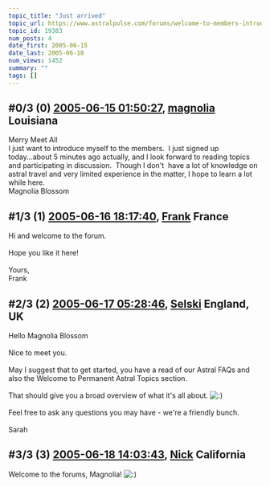 ```yaml
---
topic_title: "Just arrived"
topic_url: https://www.astralpulse.com/forums/welcome-to-members-introductions!/just-arrived
topic_id: 19383
num_posts: 4
date_first: 2005-06-15
date_last: 2005-06-18
num_views: 1452
summary: ""
tags: []
---
```


## \#0/3 (0) [2005-06-15 01:50:27](https://www.astralpulse.com/forums/index.php?msg=166678), [magnolia](https://www.astralpulse.com/forums/profile/?u=9248) Louisiana ##
<section>
<span class="bbc_color" style="color: green;">
</span>
Merry Meet All
<br>
I just want to introduce myself to the members.  I just signed up today...about 5 minutes ago actually, and I look forward to reading topics and participating in discussion.  Though I don't  have a lot of knowledge on astral travel and very limited experience in the matter, I hope to learn a lot while here.
<br>
Magnolia Blossom
</section>

## \#1/3 (1) [2005-06-16 18:17:40](https://www.astralpulse.com/forums/index.php?msg=166901), [Frank](https://www.astralpulse.com/forums/profile/?u=359) France ##
<section>
Hi and welcome to the forum.
<br>
<br>
Hope you like it here!
<br>
<br>
Yours,
<br>
Frank
</section>

## \#2/3 (2) [2005-06-17 05:28:46](https://www.astralpulse.com/forums/index.php?msg=166949), [Selski](https://www.astralpulse.com/forums/profile/?u=6012) England, UK ##
<section>
Hello Magnolia Blossom
<br>
<br>
Nice to meet you.
<br>
<br>
May I suggest that to get started, you have a read of our Astral FAQs and also the Welcome to Permanent Astral Topics section.
<br>
<br>
That should give you a broad overview of what it's all about.
<img alt=":)" class="smiley" src="https://www.astralpulse.com/forums/Smileys/fugue/smiley.png" title="Smiley"/>
<br>
<br>
Feel free to ask any questions you may have - we're a friendly bunch.
<br>
<br>
Sarah
</section>

## \#3/3 (3) [2005-06-18 14:03:43](https://www.astralpulse.com/forums/index.php?msg=167103), [Nick](https://www.astralpulse.com/forums/profile/?u=2080) California ##
<section>
Welcome to the forums, Magnolia!
<img alt=":)" class="smiley" src="https://www.astralpulse.com/forums/Smileys/fugue/smiley.png" title="Smiley"/>
</section>